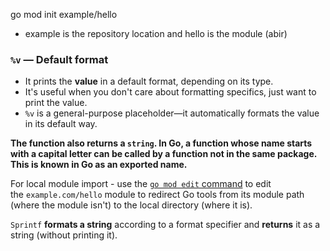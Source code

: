 go mod init example/hello 
- example is the repository location and hello is the module (abir)


### `%v` — Default format

- It prints the **value** in a default format, depending on its type.
- It's useful when you don't care about formatting specifics, just want to print the value.
- `%v` is a general-purpose placeholder—it automatically formats the value in its default way.


**The function also returns a `string`. In Go, a function whose name starts with a capital letter can be called by a function not in the same package. This is known in Go as an exported name.**


For local module import - 
use the [`go mod edit` command](https://go.dev/ref/mod#go-mod-edit) to edit the `example.com/hello` module to redirect Go tools from its module path (where the module isn't) to the local directory (where it is).

`Sprintf` **formats a string** according to a format specifier and **returns** it as a string (without printing it).

